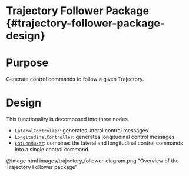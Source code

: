 Trajectory Follower Package {#trajectory-follower-package-design}
=============================================

# Purpose

Generate control commands to follow a given Trajectory.

# Design

This functionality is decomposed into three nodes.
- `LateralController`: generates lateral control messages.
- `LongitudinalController`: generates longitudinal control messages.
- [`LatLonMuxer`](latlon_muxer-design.md): combines the lateral and longitudinal control commands
into a single control command.

@image html images/trajectory_follower-diagram.png "Overview of the Trajectory Follower package"
